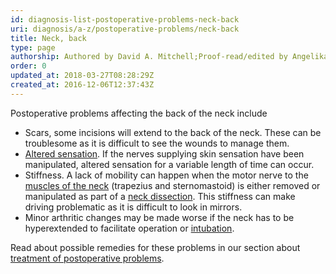 ```yaml
---
id: diagnosis-list-postoperative-problems-neck-back
uri: diagnosis/a-z/postoperative-problems/neck-back
title: Neck, back
type: page
authorship: Authored by David A. Mitchell;Proof-read/edited by Angelika Sebald
order: 0
updated_at: 2018-03-27T08:28:29Z
created_at: 2016-12-06T12:37:43Z
---
```


<p>Postoperative problems affecting the back of the neck include</p>
<ul>
    <li>Scars, some incisions will extend to the back of the neck.
        These can be troublesome as it is difficult to see the
        wounds to manage them.</li>
    <li><a href="/diagnosis/a-z/neuropathies/getting-started">Altered sensation</a>.
        If the nerves supplying skin sensation have been manipulated,
        altered sensation for a variable length of time can occur.</li>
    <li>Stiffness. A lack of mobility can happen when the motor nerve
        to the <a href="/diagnosis/anatomy">muscles of the neck</a>        (trapezius and sternomastoid) is either removed or manipulated
        as part of a <a href="/treatment/surgery/cancer/mouth-cancer/more-info">neck dissection</a>.
        This stiffness can make driving problematic as it is
        difficult to look in mirrors.</li>
    <li>Minor arthritic changes may be made worse if the neck has
        to be hyperextended to facilitate operation or <a href="/treatment/surgery/anaesthesia/more-info">intubation</a>.</li>
</ul>
<aside>
    <p>Read about possible remedies for these problems in our section
        about <a href="/treatment/surgery/postoperative-problems">treatment of postoperative problems</a>.</p>
</aside>
